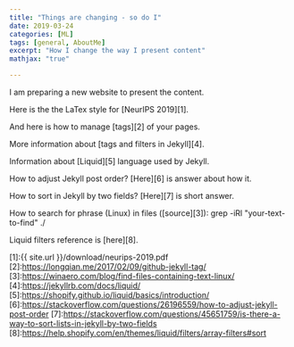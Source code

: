 ```yaml
---
title: "Things are changing - so do I"
date: 2019-03-24
categories: [ML]
tags: [general, AboutMe]
excerpt: "How I change the way I present content"
mathjax: "true"

---
```


I am preparing a new website to present the content.

Here is the the LaTex style for [NeurIPS 2019][1].

And here is how to manage [tags][2] of your pages.

More information about [tags and filters in Jekyll][4].

Information about [Liquid][5] language used by Jekyll.

How to adjust Jekyll post order? [Here][6] is answer about how it.

How  to sort in Jekyll by two fields? [Here][7] is short answer.

How to search for phrase (Linux) in files ([source][3]):
grep -iRl "your-text-to-find" ./

Liquid filters reference is [here][8].


[1]:{{ site.url }}/download/neurips-2019.pdf
[2]:https://longqian.me/2017/02/09/github-jekyll-tag/
[3]:https://winaero.com/blog/find-files-containing-text-linux/
[4]:https://jekyllrb.com/docs/liquid/
[5]:https://shopify.github.io/liquid/basics/introduction/
[6]:https://stackoverflow.com/questions/26196559/how-to-adjust-jekyll-post-order
[7]:https://stackoverflow.com/questions/45651759/is-there-a-way-to-sort-lists-in-jekyll-by-two-fields
[8]:https://help.shopify.com/en/themes/liquid/filters/array-filters#sort
